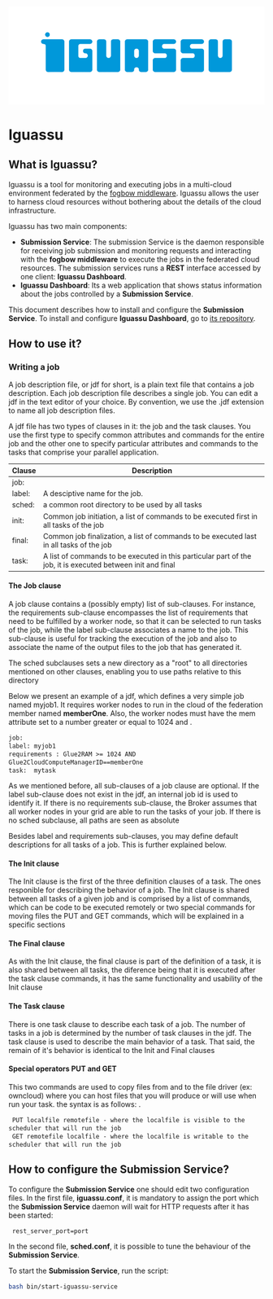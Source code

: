 ![alt logo](assets/IGUASSU-LG.png)

# Iguassu
## What is Iguassu?
  Iguassu is a tool for monitoring and executing jobs in a multi-cloud environment federated by the [fogbow middleware](http://www.fogbowcloud.org). Iguassu allows the user to harness cloud resources without bothering about the details of the cloud infrastructure.

  Iguassu has two main components:
  - **Submission Service**: The submission Service is the daemon responsible for receiving job submission and monitoring requests and interacting with the **fogbow middleware** to execute the jobs in the federated cloud resources. The submission services runs a **REST** interface accessed by one client: **Iguassu Dashboard**.
  - **Iguassu Dashboard**: Its a web application that shows status information about the jobs controlled by a **Submission Service**.    

  This document describes how to install and configure the **Submission Service**. To install and configure **Iguassu Dashboard**, go to [its repository](https://github.com/ufcg-lsd/iguassu-dashboard).

## How to use it?

### Writing a job

A job description file, or jdf for short, is a plain text file that contains a job description. Each job description file describes a single job. You can edit a jdf in the text editor of your choice. By convention, we use the .jdf extension to name all job description files.

A jdf file has two types of clauses in it: the job and the task clauses. You use the first type to specify common attributes
and commands for the entire job and the other one to specify particular attributes and commands to the tasks that comprise your parallel application.

Clause | Description
---- | --------------------
job: |
label: | A desciptive name for the job.
sched: | a common root directory to be used by all tasks
init: | Common job initiation, a list of commands to be executed first in all tasks of the job
final: | Common job finalization, a list of commands to be executed last in all tasks of the job 
task: | A list of commands to be executed in this particular part of the job, it is executed between init and final

#### The Job clause

A job clause contains a (possibly empty) list of sub-clauses. For instance, the requirements sub-clause encompasses the list of requirements that need to be fulfilled by a worker node, so that it can be selected to run tasks of the job, while the label sub-clause associates a name to the job. This sub-clause is useful for tracking the execution of the job and also to associate the name of the output files to the job that has generated it.

The sched subclauses sets a new directory as a "root" to all directories mentioned on other clauses, enabling you to use paths relative to this directory

Below we present an example of a jdf, which defines a very simple job named myjob1. It requires worker nodes to run in the cloud of the federation member named **memberOne**. Also, the worker nodes must have the mem attribute set to a number greater or equal to 1024 and .

    job:
    label: myjob1
    requirements : Glue2RAM >= 1024 AND Glue2CloudComputeManagerID==memberOne
    task:  mytask

As we mentioned before, all sub-clauses of a job clause are optional. If the label sub-clause does not exist in the jdf, an internal job id is used to identify it. If there is no requirements sub-clause, the Broker assumes that all worker nodes in your grid are able to run the tasks of your job. If there is no sched subclause, all paths are seen as absolute

Besides label and requirements sub-clauses, you may define default descriptions for all tasks of a job. This is further explained below.

#### The Init clause

The Init clause is the first of the three definition clauses of a task. The ones responible for describing the behavior of a job. The Init clause is shared between all tasks of a given job and is comprised by a list of commands, which can be code to be executed remotely or two special commands for moving files the PUT and GET commands, which will be explained in a specific sections

#### The Final clause

As with the Init clause, the final clause is part of the definition of a task, it is also shared between all tasks, the diference being that it is executed after the task clause commands, it has the same functionality and usability of the Init clause

#### The Task clause

There is one task clause to describe each task of a job. The number of tasks in a job is determined by the number of task clauses in the jdf. The task clause is used to describe the main behavior of a task. That said, the remain of it's behavior is identical to the Init and Final clauses

#### Special operators PUT and GET
This two commands are used to copy files from and to the file driver (ex: owncloud) where you can host files that you will produce or will use when run your task. the syntax is as follows: .
```
 PUT localfile remotefile - where the localfile is visible to the scheduler that will run the job
 GET remotefile localfile - where the localfile is writable to the scheduler that will run the job 
```

## How to configure the **Submission Service**?

To configure the **Submission Service** one should edit two configuration files. In the first file, **iguassu.conf**, it is mandatory to assign the port which the **Submission Service** daemon will wait for HTTP requests after it has been started:

```
 rest_server_port=port
```

In the second file, **sched.conf**, it is possible to tune the behaviour of the **Submission Service**.

To start the **Submission Service**, run the script:

```bash
bash bin/start-iguassu-service
```
